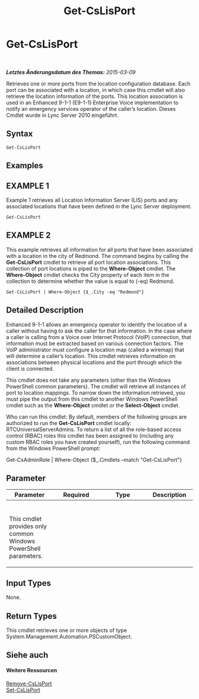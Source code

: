 ﻿---
title: Get-CsLisPort
TOCTitle: Get-CsLisPort
ms:assetid: c755aa8c-e842-4bb8-bdbf-d61a364eb0bc
ms:mtpsurl: https://technet.microsoft.com/de-de/library/Gg398820(v=OCS.15)
ms:contentKeyID: 49295366
ms.date: 05/19/2016
mtps_version: v=OCS.15
ms.translationtype: HT
---

# Get-CsLisPort

 

_**Letztes Änderungsdatum des Themas:** 2015-03-09_

Retrieves one or more ports from the location configuration database. Each port can be associated with a location, in which case this cmdlet will also retrieve the location information of the ports. This location association is used in an Enhanced 9-1-1 (E9-1-1) Enterprise Voice implementation to notify an emergency services operator of the caller’s location. Dieses Cmdlet wurde in Lync Server 2010 eingeführt.

## Syntax

    Get-CsLisPort

## Examples

## EXAMPLE 1

Example 1 retrieves all Location Information Server (LIS) ports and any associated locations that have been defined in the Lync Server deployment.

    Get-CsLisPort

## EXAMPLE 2

This example retrieves all information for all ports that have been associated with a location in the city of Redmond. The command begins by calling the **Get-CsLisPort** cmdlet to retrieve all port location associations. This collection of port locations is piped to the **Where-Object** cmdlet. The **Where-Object** cmdlet checks the City property of each item in the collection to determine whether the value is equal to (-eq) Redmond.

    Get-CsLisPort | Where-Object {$_.City -eq "Redmond"}

## Detailed Description

Enhanced 9-1-1 allows an emergency operator to identify the location of a caller without having to ask the caller for that information. In the case where a caller is calling from a Voice over Internet Protocol (VoIP) connection, that information must be extracted based on various connection factors. The VoIP administrator must configure a location map (called a wiremap) that will determine a caller’s location. This cmdlet retrieves information on associations between physical locations and the port through which the client is connected.

This cmdlet does not take any parameters (other than the Windows PowerShell common parameters). The cmdlet will retrieve all instances of port to location mappings. To narrow down the information retrieved, you must pipe the output from this cmdlet to another Windows PowerShell cmdlet such as the **Where-Object** cmdlet or the **Select-Object** cmdlet.

Who can run this cmdlet: By default, members of the following groups are authorized to run the **Get-CsLisPort** cmdlet locally: RTCUniversalServerAdmins. To return a list of all the role-based access control (RBAC) roles this cmdlet has been assigned to (including any custom RBAC roles you have created yourself), run the following command from the Windows PowerShell prompt:

Get-CsAdminRole | Where-Object {$\_.Cmdlets –match "Get-CsLisPort"}

## Parameter


<table>
<colgroup>
<col style="width: 25%" />
<col style="width: 25%" />
<col style="width: 25%" />
<col style="width: 25%" />
</colgroup>
<thead>
<tr class="header">
<th>Parameter</th>
<th>Required</th>
<th>Type</th>
<th>Description</th>
</tr>
</thead>
<tbody>
<tr class="odd">
<td><p></p></td>
<td><p></p></td>
<td><p></p></td>
<td><p></p></td>
</tr>
<tr class="even">
<td><p>This cmdlet provides only common Windows PowerShell parameters.</p></td>
<td><p></p></td>
<td><p></p></td>
<td> </td>
</tr>
</tbody>
</table>


## Input Types

None.

## Return Types

This cmdlet retrieves one or more objects of type System.Management.Automation.PSCustomObject.

## Siehe auch

#### Weitere Ressourcen

[Remove-CsLisPort](remove-cslisport.md)  
[Set-CsLisPort](set-cslisport.md)

